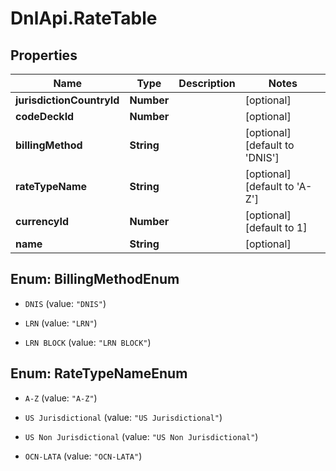 # DnlApi.RateTable

## Properties
Name | Type | Description | Notes
------------ | ------------- | ------------- | -------------
**jurisdictionCountryId** | **Number** |  | [optional] 
**codeDeckId** | **Number** |  | [optional] 
**billingMethod** | **String** |  | [optional] [default to &#39;DNIS&#39;]
**rateTypeName** | **String** |  | [optional] [default to &#39;A-Z&#39;]
**currencyId** | **Number** |  | [optional] [default to 1]
**name** | **String** |  | [optional] 


<a name="BillingMethodEnum"></a>
## Enum: BillingMethodEnum


* `DNIS` (value: `"DNIS"`)

* `LRN` (value: `"LRN"`)

* `LRN BLOCK` (value: `"LRN BLOCK"`)




<a name="RateTypeNameEnum"></a>
## Enum: RateTypeNameEnum


* `A-Z` (value: `"A-Z"`)

* `US Jurisdictional` (value: `"US Jurisdictional"`)

* `US Non Jurisdictional` (value: `"US Non Jurisdictional"`)

* `OCN-LATA` (value: `"OCN-LATA"`)




